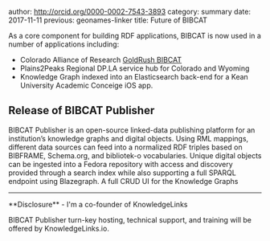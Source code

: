 author: http://orcid.org/0000-0002-7543-3893
category: summary
date: 2017-11-11
previous: geonames-linker
title: Future of BIBCAT

As a core component for building RDF applications, BIBCAT
is now used in a number of applications including:

*   Colorado Alliance of Research [GoldRush BIBCAT](https://bibcat.coalliance.org/)
*   Plains2Peaks Regional DP.LA service hub for
    Colorado and Wyoming
*   Knowledge Graph indexed into an Elasticsearch back-end 
    for a Kean University Academic Conceige iOS app. 

## Release of BIBCAT Publisher
BIBCAT Publisher is an open-source linked-data publishing platform 
for an institution’s knowledge graphs and digital objects. Using 
RML mappings, different data sources can feed into a normalized
RDF triples based on BIBFRAME, Schema.org, and bibliotek-o vocabularies.
Unique digital objects can be ingested into a Fedora repository with access
and discovery provided through a search index while also supporting 
a full SPARQL endpoint using Blazegraph. A full CRUD UI for the Knowledge
Graphs 

<hr>
**Disclosure** - I'm a co-founder of KnowledgeLinks

BIBCAT Publisher turn-key hosting, technical support, and training 
will be offered by KnowledgeLinks.io.



